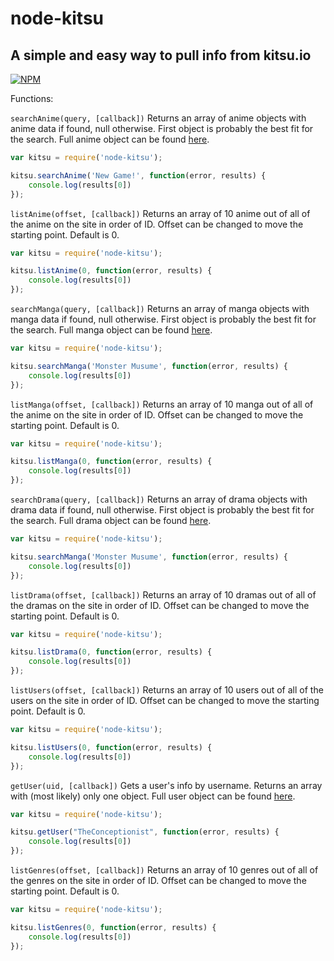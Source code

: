 # node-kitsu #
## A simple and easy way to pull info from kitsu.io ##

[![NPM](https://nodei.co/npm/node-kitsu.png)](https://nodei.co/npm/node-kitsu/)

Functions:

`searchAnime(query, [callback])`
Returns an array of anime objects with anime data if found, null otherwise. First object is probably the best fit for the search.
Full anime object can be found [here](http://docs.kitsu17.apiary.io/#reference/media/anime).

```javascript
var kitsu = require('node-kitsu');

kitsu.searchAnime('New Game!', function(error, results) {
    console.log(results[0])
});
```

`listAnime(offset, [callback])`
Returns an array of 10 anime out of all of the anime on the site in order of ID. Offset can be changed to move the starting point. Default is 0.

```javascript
var kitsu = require('node-kitsu');

kitsu.listAnime(0, function(error, results) {
    console.log(results[0])
});
```

`searchManga(query, [callback])`
Returns an array of manga objects with manga data if found, null otherwise. First object is probably the best fit for the search.
Full manga object can be found [here](http://docs.kitsu17.apiary.io/#reference/media/manga).

```javascript
var kitsu = require('node-kitsu');

kitsu.searchManga('Monster Musume', function(error, results) {
    console.log(results[0])
});
```

`listManga(offset, [callback])`
Returns an array of 10 manga out of all of the anime on the site in order of ID. Offset can be changed to move the starting point. Default is 0.

```javascript
var kitsu = require('node-kitsu');

kitsu.listManga(0, function(error, results) {
    console.log(results[0])
});
```

`searchDrama(query, [callback])`
Returns an array of drama objects with drama data if found, null otherwise. First object is probably the best fit for the search.
Full drama object can be found [here](http://docs.kitsu17.apiary.io/#reference/media/drama).

```javascript
var kitsu = require('node-kitsu');

kitsu.searchManga('Monster Musume', function(error, results) {
    console.log(results[0])
});
```

`listDrama(offset, [callback])`
Returns an array of 10 dramas out of all of the dramas on the site in order of ID. Offset can be changed to move the starting point. Default is 0.

```javascript
var kitsu = require('node-kitsu');

kitsu.listDrama(0, function(error, results) {
    console.log(results[0])
});
```

`listUsers(offset, [callback])`
Returns an array of 10 users out of all of the users on the site in order of ID. Offset can be changed to move the starting point. Default is 0.

```javascript
var kitsu = require('node-kitsu');

kitsu.listUsers(0, function(error, results) {
    console.log(results[0])
});
```

`getUser(uid, [callback])`
Gets a user's info by username. Returns an array with (most likely) only one object.
Full user object can be found [here](http://docs.kitsu17.apiary.io/#reference/users/library/users).

```javascript
var kitsu = require('node-kitsu');

kitsu.getUser("TheConceptionist", function(error, results) {
    console.log(results[0])
});
```

`listGenres(offset, [callback])`
Returns an array of 10 genres out of all of the genres on the site in order of ID. Offset can be changed to move the starting point. Default is 0.

```javascript
var kitsu = require('node-kitsu');

kitsu.listGenres(0, function(error, results) {
    console.log(results[0])
});
```